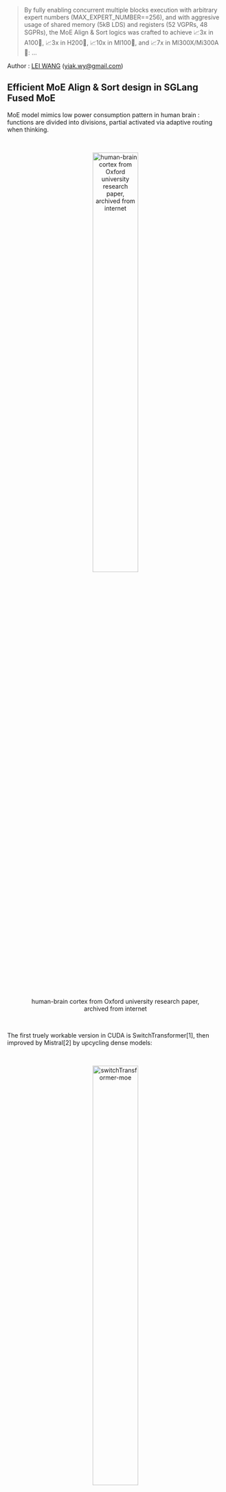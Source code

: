 > By fully enabling concurrent multiple blocks execution with arbitrary expert numbers (MAX_EXPERT_NUMBER==256), and with aggresive usage of shared memory (5kB LDS) and registers (52 VGPRs, 48 SGPRs), the MoE Align & Sort logics was crafted to achieve 📈3x in A100🎉, 📈3x in H200🎉, 📈10x in MI100🎉, and 📈7x in MI300X/Mi300A🎉: ...

Author : [LEI WANG](https://github.com/yiakwy-xpu-ml-framework-team) (yiak.wy@gmail.com)

## Efficient MoE Align & Sort design in SGLang Fused MoE

MoE model mimics low power consumption pattern in human brain : functions are divided into divisions, partial activated via adaptive routing when thinking. 

<br />

<figure>
<p align="center">
<img src="assets/img/brain.jpg" alt="human-brain cortex from Oxford university research paper, archived from internet" style="width:50%">
</p>
<figcaption style="text-align:center">human-brain cortex from Oxford university research paper, archived from internet</figcaption>
</figure>

<br />

The first truely workable version in CUDA is SwitchTransformer[1], then improved by Mistral[2] by upcycling dense models:

<br />

<figure>
<p align="center">
<img src="assets/img/switch-transformer-moe.png" alt="switchTransformer-moe" style="width:50%">
</p>
<figcaption style="text-align:center">switchTransformer-moe</figcaption>
</figure>

<br />

Later DeepSeek V2/V3/R1 [3][4][5] imroved MoE by introducing shared experts [3] and gating bias [4][5], which finally leads to auxiliar loss free MoE models [4][5]. This is essentially attributed to the fact that when shared experts (chosen as 1 by deepseek team) are used, imbalance of experts routing problem can be mitigated by forcing a punishment of a bias score over a large pool of experts (256)[11].

<br />

The MoE layer is implemented as multi experts FFN layers, which consists gating functions to route activations according to topk gating scores (with bias in DeepSeek V3/R1), and producing logits by Group GEMM upon selected FFN layers.

<br />

The function relies heavily on radix sorting logics underlying. With MoE Align & Sort, ML researchers and practitioners can sort tokens in the order of expert IDs. 

<br />

In some application, such as **TransformerEngine** [6][7], the operation was implemented by deprecated **cub::DeviceRadixSort**, and **permute** was implemented to record the **src(left)** to **dest(right)** mapping, the gradient of which is **unpermuate**.

<br />

<figure>
<p align="center">
<img src="assets/img/nv_moe_permute_op.png" alt="moe-permute-illustration" style="background-color:white;width:50%">
</p>
<figcaption style="text-align:center">moe-permute-illustration</figcaption>
</figure>

<br />


Despite the fact that **cub::DeviceRadixSort** uses intensively shared memory, which is slighly slower than the implementation based on **__shfl_xor_sync** where only thread local memory is used, it does not allow **alignment sorting**. 

<br />

Alignment sorting is important for Group Gemm efficiency where experts can process tokens in blocks.

<br />

The MoE Align & Sort algorithm in SGLang employed **alignment sorting**, yet was not efficient when serving large scale prefill operations for MoE models up to 256 experts. The issue was identified in the [issue#2732](https://github.com/sgl-project/sglang/issues/2732). The current implementation split MoE Align & Sort into two kernel launches : 

<br />

- alignment : to conduct traditional alignment based offsets computation for the radix sorting algorithm within **a single block**;

- placement : to place tokens according to the offsets computed in **multiple blocks**;

<br />

We propose and write AMD-friendly CUDA kernels using our proposed MoE Align & Sort algorithm. So profiling and analysis on AMD platform will be fully considered.

<br />

By using **RocProfiler-Compute** for different workloads, we can clearly see that the first kernel takes **33W** cycles and second kernel takes **8W** cycles even without counting multiple kernels launch overhead in a trace profile :

<br />

<figure>
<p align="center">
<img src="assets/img/moe_align_k1.png" alt="moe_align_k1" style="width:80%">
</p>
<figcaption style="text-align:center">the moe align kernel 1</figcaption>
<p align="center">
<img src="assets/img/moe_align_k2.png" alt="moe_align_k2" style="width:80%">
</p>
<figcaption style="text-align:center">the moe align kernel 2</figcaption>
</figure>

<br />

In ROCm SDK 6.3.0, omniperf has been rebranded as **rocprof-compute**. Dispite the active support of MI300X/MI300A, it is not by default shipped with ROCm SDK **6.3.0**. But setting up the ROCm compute profiler is nothing more than three simple steps as demonstrated in [Tools-dockerhub](https://github.com/yiakwy-xpu-ml-framework-team/Tools-dockerhub).

<br />

Now, on chip overhead will be immedately reduced to **20W** cycles from previous **41W** cycles after applying the [optimization we proposed](https://github.com/yiakwy-xpu-ml-framework-team/AMD-sglang-benchmark-fork/blob/790a832385a02d5f52ad627af333ca1c992e24de/sgl-kernel/src/sgl-kernel/csrc/moe_align_kernel.cu#L233) in [PR#3613](https://github.com/sgl-project/sglang/pull/3613):

<br />

<figure>
<p align="center">
<img src="assets/img/moe_align_after_opt.png" alt="optimize moe align kernel" style="background-color:white;width:80%">
</p>
<figcaption style="text-align:center">enable efficient multi-blocks moe-align execution in SGLang</figcaption>
</figure>

<br />

By fully enabling concurrent multiple blocks execution with arbitrary expert numbers (MAX_EXPERT_NUMBER==256), and with aggresive usage of shared memory (5kB LDS) and registers (52 VGPRs, 48 SGPRs), the MoE Align & Sort logics was crafted to achieve [📈3x in A100🎉](#a100_bench), [📈3x in H200🎉](#h200_bench), [📈10x in MI100🎉](#mi100_bench), and [📈7x in MI300X/Mi300A🎉](#mi300_bench):

<br />

|    opt bench (all cases)    |  opt bench (snapshot) | GPU
:----------------------------:|:---------------------:|:-----:
![moe-align-block-size-performance](https://github.com/user-attachments/assets/53b177ba-88ef-4d5a-b833-e112160a2b15) | <img width="200" alt="A100-bench" src="https://github.com/user-attachments/assets/19d0daf3-f2b9-4acc-a2d8-c8be2a9c3049" /> | A100
![mi100-moe-align-block-size-performance](https://github.com/user-attachments/assets/addcdfa8-0fba-4fe4-b8ed-68711d3eebe4) | <img width="400" alt="MI00-bench" src="https://github.com/user-attachments/assets/0a474f35-305e-42c4-95a2-bf51f46cdbf9" /> | MI100 (gfx908)

<br />

With **Rocprof-Compute**, we can easily collect some key indictors for a captured kernel and visualize them in a remote GUI server:

<br />

<figure>
<p align="center">
<img src="assets/img/rocprof-compute.png" alt="start rocprof-compute in server side" style="background-color:white;width:80%">
</p>
<figcaption style="text-align:center">Start Rocprof-Compute in server side</figcaption>
</figure>

<br />

To summary, in AMD MI300X/MI300A, the proposed efficient multi-blocks MoE Align & Sort algorithm uses aggressively both vector regsiters (52) per wave with no registers spills (I adjust the initial threads block size to its best), and LDS (5kB) per CU with only 6.8% bank conflicts rates.

<br />

We also analyzed the roofline model of MoE Sort & Align. The roofline model shows the kernel performance drops in memory bound region. 

<br />

In section [AMD Compute Profile](#amd_compute_profile), we gives details of the profiling data and analysis of our algorithm design in ROCm platform. 

<br />

Essentially, MI300X/MI300A is the world's first high-performance AI accelerator architecture based on a multi-die design. As a result, finetuning of operations on this chip will be slightly different from those on NVIDIA's platform.

<br />

The fundamental rule is, that synchronization among XCDs (Accelerated Computing Dies) is costly, better to make full use of XCDs and L2 cache locality affinity to increase the performance. 


<br />

And we should avoid expensive synchronization by either using **the lowest speed computing die** (XCD7 for MI300X, XCD5 for MI300A) when grid size is smaller than the number of XCDs per chip (8 for MI300X, 6 for MI300A), or adapting grid size to a multiple of the number of XCDs per chip when it exceeds that threshold.

<br />

Launching cooperative kernels by **hipCooperativeLuanch** may increase L2 cache pressure (relate to texture addresser stall rate and busy rate) when data exchange (espeically Die-Die Exchange) increases among blocks.

<br />

In this example, the implementation from previous **main** branch uses **39** active CUs which is **almost good** since essentially two dies were used.

<br />

Our implementation uses 66 active CUs in multi-blocks excution that acrossing two dies and Die-Die exchange is inevitable in block-wise reduction. We will submit further V4 optimization to SGLang later in this quarter.

<br />

Details will be further discussed in profiling section.

## Review of Fused MoE in SGLang

SGLang team used triton first approach to implement the logics and gained great successes in day 0 support of DeepSeek V3 in Dec 2024.

<br />

The SGLang [MoE](https://github.com/sgl-project/sglang/blob/8baf9a0c18c6bc700e89ad6deb200739a8242e09/python/sglang/srt/layers/moe/fused_moe_triton/fused_moe.py#L952) launches [fused MoE kernel](https://github.com/sgl-project/sglang/blob/8baf9a0c18c6bc700e89ad6deb200739a8242e09/python/sglang/srt/layers/moe/fused_moe_triton/fused_moe.py#L56) implemented in triton.

<br />

Before the kernel launch, the MoE Align & Sort algorithm is applied. the MoE Align & Sort triton kernel is splitted into 4 phases where direct accesses to DRAM without shared memory are employed contrast to the [vectorize triton version](https://github.com/sgl-project/sglang/pull/2913).

<br />

Multiple launches and inefficient use of LDS, local caches, and registers (VGPR for example) contributed to inefficient single test execution for small workloads, compared to single block wise CUDA implementation counterpart.

<br />

Then CUDA implementation is finally splitted into two phases and only the second phase execution is accelerated in multiple blocks.

## MoE Align & Sort CUDA Algorithm in other Open Source Platform

#### FasterTransfomer

Before Mistral[2] and DeepSeek V2[3], open dense models are more popular in inference scenarios. This was when **FasterTransfomer**[8] was born.

<br />

In **FasterTransformer**[8] project, initiated by NVIDIA, MoE models are supported essentailly via **cub::DeviceRadixSort** and kernels like **moe_softmax** (which is essentially softmax in **cub::BlockReduce**), **moe_top_k** and its fused version **topk_gating_softmax**, **permute** to order latent vector logits, and finally [group gemm](https://github.com/NVIDIA/FasterTransformer/blob/df4a7534860137e060e18d2ebf019906120ea204/src/fastertransformer/kernels/moe_kernels.cu#L622). 

<br />

Hence fusion is largely (by cost) limited to topk gating softmax, biased topk gating softmax, which are later incoroperated in SGLang.

#### Megatron

Megatron, before the publication of this article, for FP16/BF16, largely uses **FasterTransformer** approach but added gradient operation of **permute** : **unpermute**, to facilitate [training workload](https://github.com/fanshiqing/grouped_gemm).

<br />

That means MoE is also not efficiently fused.

#### vLLM

SGLang uses many vLLM kernels, but vLLM 's Fused Moe was initially contributed by SGLang team. Hencey they deploy the same approach.

#### CK

The first version of AMD friendly fused MoE was proposed in [CK#1634](https://github.com/ROCm/composable_kernel/pull/1634) in NOV 26, 2024. Later, MoE Align & Sort was added in [CK#1771](https://github.com/ROCm/composable_kernel/pull/1771) and [CK#1840](https://github.com/ROCm/composable_kernel/pull/1840).

<br />

The high level idea is to fuse MoE sorting with Group GEMM. And MoE & Sorting in CK largely employes SGLang's team approach execept for CK pipliner and partitioner.

<br />

<figure>
<p align="center">
<img src="assets/img/ck-fused-moe-v1.png" alt="ck fused moe" style="background-color:white;width:50%">
</p>
<figcaption style="text-align:center">CK fused MoE High Level Idea[9]</figcaption>
</figure>

<br />

Fusion of **per_group_token_quant** (for online fp8 quantization), **MoE sorting** and **Group GEMM** can be immediately resolved by incorporating Radix Sort computing logics into Group GEMM pipeliner: count occurencies to compute offsets followed by parallel placement.

<br />

One of the most critical problems is that how the two kinds of workloads (Radix Sorting & Group GEMM) is balanced. 

<br />

In AMD data center chips, Group GEMM fragment is more likely to be evenly distributed to all the available blocks in an XCD. While, the data exchange among blocks in different CUs are through low speed of L2 Cache and L2 Cache fabric if multiple XCDs involved. 

<br />

Writing CK kernels requires writing host side CK solution launcher:

```
    // Here is the entry of fused MoE : 
    //   https://github.com/ROCm/composable_kernel/blob/1342ecf7fbf64f43d8621cf6665c583fdc49b2c6/example/ck_tile/15_fused_moe/instances/fused_moegemm_api_internal.hpp
    using f_pipeline    = ck_tile::FusedMoeGemmPipeline_FlatmmUk<f_problem>;
    using f_partitioner = ck_tile::FusedMoeGemmTilePartitioner_Linear<f_shape>;
    using f_kernel      = ck_tile::FusedMoeGemmKernel<f_partitioner, f_pipeline, void>;

    const dim3 grids                       = f_kernel::GridSize(a);
    constexpr dim3 blocks                  = f_kernel::BlockSize();
    constexpr ck_tile::index_t kBlockPerCu = 1;

    static int printed = 0;

    auto kargs = f_kernel::MakeKargs(a);
    if(s.log_level_ > 0 && printed == 0)
    {
        std::cout << ", " << f_kernel::GetName() << std::flush;
        printed = 1;
    }

    return ck_tile::launch_kernel(
        s, ck_tile::make_kernel<blocks.x, kBlockPerCu>(f_kernel{}, grids, blocks, 0, kargs));
```

, [device entry of the kernel](https://github.com/ROCm/composable_kernel/blob/1342ecf7fbf64f43d8621cf6665c583fdc49b2c6/include/ck_tile/ops/fused_moe/kernel/fused_moegemm_kernel.hpp#L238), tile partitioner, and stages pipliner.

<br />

The AMD CK partitioner and stages pipliner for fused moe is also very interesting to be attributed to the final assembly, yet out of scope of this article.

<br />

But just remember its MoE Align & Sort is part of producer codes :

```
// https://github.com/ROCm/composable_kernel/blame/fdaff5603ebae7f8eddd070fcc02941d84f20538/include/ck_tile/ops/fused_moe/kernel/moe_sorting_kernel.hpp#L438
CK_TILE_DEVICE void moe_align_block_size_kernel(...) 
{
        const index_t tid       = static_cast<index_t>(threadIdx.x);
        const index_t start_idx = tid * tokens_per_thread;
...
#if 1
        if(tid < num_experts){ // each thread reduce a column segment of tokens_cnts with # blockDim.x elements
          ...
        }
#else
...
#endif
        __syncthreads();

        // do cumsum to compute offsets based on condition

        // do parallel placement based on the offsets computed

}
```

<br />

So MoE Align & Sort in the AMD CK solution alomost aligns with SGLang main implementation execept for partitioner and pipliner. 

<br />

Note the implementation does not always promises the best performance in AMD platform (see asm MoE in AITER).

<br />

Since AMD CDNA3 arch does not support **Graphcore** alike on-chip shuffling (we abstracted and generalized on-chip shuffling as **Remapping** Op of PopART[12] & PopRT in 2023) magics, -- which was now supported in NVIDIA H100/H200/B200 throughout high efficient on chip **SM<->SM** communication.

<br />

As a result, adapting the data layout cheaply among blocks to its best will be a very intersting section in AMD's open source solution.

<br />

Hence, in philosophy, tiling based fusion code of these two different workloads may not always exceed the non-fused version. Details of the research will be conducted in our V4 release.

<br />

#### AITER

<br />

<figure>
<p align="center">
<img src="assets/img/aiter.png" alt="Fused MoE in AI Tensor Engine for ROCm" style="background-color:white;width:50%">
</p>
<figcaption style="text-align:center">AI Tensor Engine For ROCm[10]</figcaption>
</figure>

<br />

AITER was introduced at an early time of this year to incorporate LLM kernels used in different projects. It supports Fused MoE via [ck moe](https://github.com/ROCm/aiter/pull/95), [asm version of MoE via hipModule](https://github.com/ROCm/aiter/blob/52085276ad4710e1a0c9ce2f62ca177a2af35ffa/csrc/py_itfs_cu/asm_fmoe.cpp#L69) and triton fused moe. 

<br />

Hence it is partially open source, since the opaque assembly and development schedule to MI300X developers. 

<br />

The aleged 3x acceleration [10] of fused MoE in AITER is veried by Bruce Xu [13] and is essentail from the acceleration observed in a group GEMM with different shapes : a gemm where each expert's FFN weights mutliply a block of hidden states of tokens.

The proof is that asm gemm generates almost 3x improvements in [PR#199](https://github.com/ROCm/aiter/pull/199):

<br />

<figure>
<p align="center">
<img src="assets/img/asm_flatmm_kernel.png" alt="asm flat matrix multiply" style="background-color:white;width:50%">
</p>
<figcaption style="text-align:center">ASM Flat Matrix Multiply</figcaption>
</figure>

<br />

Notablly, there are still cases where triton kernels adapted from SGLang community are selected. To run triton kernel efficiently on MI300X/MI300A, they map thread blocks onto dies using multi-die architecture specific logics :

```
    # https://github.com/ROCm/triton/blob/f669d3038f4c03ee7a60835e875937c65b5cec35/python/perf-kernels/gemm.py#L115
    ...
    ## pid remapping on xcds
    # Number of pids per XCD in the new arrangement
    pids_per_xcd = (GRID_MN + NUM_XCDS - 1) // NUM_XCDS
    # When GRID_MN cannot divide NUM_XCDS, some xcds will have
    # pids_per_xcd pids, the other will have pids_per_xcd - 1 pids.
    # We calculate the number of xcds that have pids_per_xcd pids as
    # tall_xcds
    tall_xcds = GRID_MN % NUM_XCDS
    tall_xcds = NUM_XCDS if tall_xcds == 0 else tall_xcds
    # Compute current XCD and local pid within the XCD
    xcd = pid % NUM_XCDS
    local_pid = pid // NUM_XCDS
    # Calculate new pid based on the new grouping
    # Note that we need to consider the following two cases:
    # 1. the current pid is on a tall xcd
    # 2. the current pid is on a short xcd
    if xcd < tall_xcds:
        pid = xcd * pids_per_xcd + local_pid
    else:
        pid = tall_xcds * pids_per_xcd + (xcd - tall_xcds) * (pids_per_xcd - 1) + local_pid

    if GROUP_SIZE_M == 1:
        pid_m = pid // num_pid_n
        pid_n = pid % num_pid_n
    else:
        num_pid_in_group = GROUP_SIZE_M * num_pid_n
        group_id = pid // num_pid_in_group
        first_pid_m = group_id * GROUP_SIZE_M
        group_size_m = min(num_pid_m - first_pid_m, GROUP_SIZE_M)
        pid_m = first_pid_m + (pid % group_size_m)
        pid_n = (pid % num_pid_in_group) // group_size_m
    
    ...
```

Besides, various of AMD chip intrinsics have been used in CK fused MoE, such as 

- **__builtin_nontemporal_load**, 

- **__builtin_amdgcn_ds_swizzle**, 

- **__builtin_amdgcn_ds_permute**/**__builtin_amdgcn_ds_bpermute**, 

- **_builtin_amdgcn_mov_dpp** 

and so on so forth. These are suspected to be attributed to the final assembly version of fused MoE. 

For example, with usage of **__builtin_nontemporal_load**, we can skip L2 cache and leave more spaces in L2 cacheline for the data predicted to be resued.

#### Cutlass v3.8

Fused MoE is not currently publicly supported in NVIDIA Cutlass 3.8.0 at the time I am writing this article. Hence no MoE Align & Sort available this repo.

#### TRT-LLM

Before v0.16.0, the TRT-LLM basic follows **FasterTransformer** approach. After v0.17.0, the MoE part is disclosed.

## Make AMD Friendly CUDA Implementation wtih more than 3x ~ 7x acceleration

The algorithm employes multiple blocks execution schemes and consists of 3 different sections (D-C-P) : 

- Distributed concurrencies counting
- Computing cumsum
  - parallel unaligned local cumsum
  - reduce unaligned cumsum
  - align global cumsum
  - store global cumsum
- Parallel placement

<br />

<figure>
<p align="center">
<img src="assets/img/our_moe_align_sort.drawio.png" alt="moe align sort overview" style="background-color:white;width:50%">
</p>
<figcaption style="text-align:center">Our proposed efficent multi-blocks MoE Align & Sort algorithm</figcaption>
</figure>

<br />

#### Parallel unaligned local cumsum

<br />

<figure>
<p align="center">
<img src="assets/img/parallel_local_unaligned_cumsum.png" alt="parallel local unaligned cumsum" style="background-color:white;width:50%">
</p>
<figcaption style="text-align:center">Our proposed parallel local unaligned cumsum</figcaption>
</figure>

<br />

The algorithm was first proposed and implemented by us in [PR#2970](https://github.com/sgl-project/sglang/pull/2970).

<br />

We load balanced the cumsum execution in each block to **kElementsPerThr(16)** threads, where each thread , where **kElementsPerThr + kElementsPerThr + threadIdx.x** Add Operations needed to be processed. 

<br />

Hence wavefront is faster to reach compared to the single thread version in curren repo and we hereby observed **30%** improvement in this version of implementation.

#### Reduce unaligned cumsum

Once we get local unligned cumsum in each block, we proceed to block-wise reduction among the cumsum stored in the pre-allocated HBM buffer. 

<br />

We choosed **FRAG_SIZE_M(16) x FRAG_SIZE_N(16) x FRAGS_PER_BLOCK(4)** SRAM fragments for block-wise reduction, and **FRAGS_PER_BLOCK** is tunable :

<br />

<figure>
<p align="center">
<img src="assets/img/block-wise-reduction.drawio.png" alt="block-wise reduction" style="background-color:white;width:50%">
</p>
<figcaption style="text-align:center">Block-Wise Reduction</figcaption>
</figure>

<br />

In AMD platform, calculation is performend on a 1 warp to load / 1 warp to compute basis, while 2 warps to load and 1 warp to compute in NVIDIA platform. 

<br />

The design makes use of full advantages of AMD 64 SIMD lanes in CDNA3 architecture. And the number blocks is always multiple of the number of XCDs in this multi-die arch chip.

<br />

FRAGS_PER_BLOCK was set to 4 to facilitate re-use of SMEM in multiple rounds.

<br />

#### Align global cumsum & store global cumsum

We improved the vectorization codes and take care of loop tails if input data size is not aligned with **kElementsPerAccess** constant.

The benchmarks show coalescing rate is improvmed but still limited to **30%**. We will work on it in V4 release. 

#### Writing AMD friendly CUDA

Writing a pytorch extension enables automatic tranlating CUDA kernel to HIP kernel with ROCm SDK. 

However there are cases where the HIP kernel works differently from CUDA kernel :

- Warp size is a architecture dependent global variable and defined in ROCm SDK as **warpSize**; in CDNA3 arch, **warpSize** is defined **64**

- The device function signature may not perfectly aligned with CUDA, and needs conditional compiling to support these symbols

- Being aware of L2 cache optimization in multi-die chips arch

## Benchmarks

We conducted extensive tests without under CUDA graph capture for large workloads of deepseek v3 models. Hence the number of experts was set to 256. The algorithm currently does not support to be under cuda graph capture and we will resolve this issue later in V4 release.

<br />

Due to the virtualizaton of GPU machines and the number of CPU allocated for the test node, the performance may vary from time to time compared to bare metal tests. 

<br />

Hence we use triton implementation as baseline to demonstrate the acceleration multiple and efficiency of our proposed algorithm for MoE Align & Sort.

<br />

Each test was verifed first before benchmark. During the benchmark, we observed that triton in AMD platform runs signifcantly longer than that in NV at the time we tested. We hence recommend further optimization of triton MLIR for more efficient lowering process compared to NVDIA triton.

<br />

For AMD triton, we observed MI300X is 1.5x more faster, hence improvement multiple in MI300X is not significant as MI100. And morover, even MI300X is generally believe more faster than MI100, but in our test, the algorithm in MI100 performs better than in MI300X.

It is partially attributed to the fact that for a memory bounded op, the communication among multiple dies chip lowering the speed of execution.

<br />

In the both platforms we observed significant improvements after applying our proposed algoirthm, where the exsting cuda implementaion almost costed the same time as Triton.

#### AMD system preparation

In order to make best usage of AMD heteogenous system, it is recmmend to do some checking. 

- Both NVIDIA Grace CPU and AMD EPYC 9004 system are generally recommended disable NUMA auto balancing to work with GPU; hower there are cases where it is [not](https://rocm.docs.amd.com/en/latest/how-to/system-optimization/mi300x.html#)

- When virtualizaton enabled, IOMMU pass-through mode is recommended to elimnitate DMA translation, hence to bring performance improvements

<div id="mi100_bench"></div>

#### Benchmark on MI100

> git clone https://github.com/yiakwy-xpu-ml-framework-team/AMD-sglang-benchmark-fork.git -b optimize_moe_align_v3 && cd sgl-kernel && python setup_rocm.py install

Feasibility across different combination of numbers input token and experts can be verified:

> cd ../benchmark/kernels/fused_moe_trition && python benchmark_deepseekv3_moe_align_blocks.py --verify


| num_tokens  | experts | SGLang    | Triton (AMD) | GPU  
:------------:|:-------:|:---------:|:------------:|------
8192          | 256     |   79.36   | 426.71       | MI100
16384         | 256     |   86.4    | 681.12       | MI100
16384 x 128   | 256     |   3047.68 | 62442.85     | MI100
32768 x 128   | 256     |   7211.37 | 129388.43    | MI100


<div id="a100_bench"></div>

#### Benchmark on A100


| num_tokens  | experts | SGLang     | Triton (NV) | GPU  
:------------:|:-------:|:---------:|:------------:|------
8192          | 256     |   77.44    | 124.92      | A100
16384         | 256     |   \        | \           | A100
16384 x 128   | 256     |   5966.81  | 17396.51    | A100
32768 x 128   | 256     |   12450.05 | 34711.14    | A100


<div id="h200_bench"></div>

#### Benchmark on H200

| num_tokens  | experts | SGLang     | Triton (NV) | GPU  
:------------:|:-------:|:---------:|:------------:|------
8192          | 256     |   \        | \           | H200
16384         | 256     |   \        | \           | H200
16384 x 128   | 256     |   4508.42  | 12361.15    | H200
32768 x 128   | 256     |   9023.48  | 24683.70    | H200


<div id="mi300_bench"></div>

#### Benchmark on MI300X

| num_tokens  | experts | SGLang     | Triton (NV) | GPU  
:------------:|:-------:|:----------:|:-----------:|------
8192          | 256     |   88.16    | 281.64      | MI300X
16384         | 256     |   134.02   | 448.88      | MI300X
16384 x 128   | 256     |   6865.64  | 43266.09    | MI300X
32768 x 128   | 256     |   13431.80 | 89788.58    | MI300X

<div id="amd-compute-profile"></div>

## AMD Compute Profile

#### Setup

In ROCm 6.3.3, setup a **rocprof-compute** can be easily as three steps setup, details can be found here : https://github.com/yiakwy-xpu-ml-framework-team/Tools-dockerhub/tree/main


#### Profiling Results of Vector L1 Cache

The workload **16384** tokens x (top **8** out of **256** experts) unless otherwise specified.

| kernel                                              | VGPRs | SGPRs| active CUs | Vector L1 cache hit rate | coalescing rate / utils
:----------------------------------------------------:|:-----:|:----:|:----------:|:------------------------:|-----
[old main](https://github.com/sgl-project/sglang/blob/fb8886037c32138e418cfc333baaef43b1e1f68b/sgl-kernel/csrc/moe/moe_align_kernel.cu#L44) moe_align_block_size_kernel (k1)        | 20    | 48   | 3          | 0%                       | 25% / 7%
[old main](https://github.com/sgl-project/sglang/blob/fb8886037c32138e418cfc333baaef43b1e1f68b/sgl-kernel/csrc/moe/moe_align_kernel.cu#L28) count_and_sort_expert_tokens_kernel (k2)| 8     | 32   | 39         | 27%                      | NaN
[our](https://github.com/yiakwy-xpu-ml-framework-team/AMD-sglang-benchmark-fork/blob/790a832385a02d5f52ad627af333ca1c992e24de/sgl-kernel/src/sgl-kernel/csrc/moe_align_kernel.cu#L233) moe_align_block_size_kernel                  | 52    | 48   | 66         | 61%                      | 36% / 18%

We maximize the usage of VGPRs but reduce total usage of SGPRs in our algorithm. The data also indicates Zero VGPRs/SGPRs spills usage that healthy usage of registers and no performance panelty for this kernel. 

<br />

Vector L1 cache (vL1D) is unit local to each CU, the hit rate records cache line hit rates when data requestd from L2 Cache to CU. **30%** L2 cache requests was coalesced by vL1D's texture addresser and **61%** hit rates achieved, which can also be improved later if necessary.

<br />

At the time data requested from CU to vL1D's addressing processing unit (texture addresser), there are four states for the complex to decide whether to accept or roll back the data request to CU via the data processor unit in vL1D.

<br />

- Busy : the texture addresser is processing address

- Address Stall : the texture addresser is stalled from sending address to vL1D

- Data Sending Stall : the texture addresser is stalled from sending data to vL1D

- Data Waiting Stall : the texture addresser is stalled waiting to send data to data processor unit in vL1D

<br />

Detials of this micro arch behavior can be found in AMD CDNA3 ISA and [rocProfiler-compute docs](https://rocm.docs.amd.com/projects/rocprofiler-compute/en/latest/conceptual/vector-l1-cache.html#desc-td). 

<br />

<figure>
<p align="center">
<img src="assets/img/vL1D-addresser-stall.png" alt="vL1D addresser stall" style="background-color:white;width:80%">
</p>
<figcaption style="text-align:center">ours vL1D addresser stall</figcaption>
</figure>

<br />

We witnessed 18.61% Data Waiting Stall rate from vector L1 cache in this aglorithm design.

<br />

The load balance of data R/W is greatly reduced from **8 kB** Reading Op, **27 B** Writing Op to combination of **109 B** Reading Op, **468 B** Writing Op and **202 B** Atomic Op.

##### Profiling Results of L2 Cache

In CDNA3 architecture, L2 Cache is shared by all CUs and is the main entry to share data among thread blocks distruted to different CUs. 

<br />

With multiple channels and addresses interleaving design, requests to L2 cache can be largely handled concurrently.

<br />

Morover with AMD specific intrincs such as **__builtin_nontemporal_load**, we can pass through L2 cache for data we don't need to visit again. Details will be revealed in V4 release.

<br />

The details of L2 cache study will be revealed in V4 release.

## Conclusion

The new algorithm accelerates MoE Align & Sort in both CUDA and ROCm platform significantly up to 3x ~ 7x by maximizing the usage of LDS and vector registers. 

<br />

We also observed memory bounded op may perform worse in a multiple die chip compared to a single die chip, this indicates a new finetuning direction when programming device codes in a multiple-die chip such as MI300X/MI300A and B200/B300.

<br />

However, details of the algorithm can be still polished to improve cache hit rate and main memory coalecsing rate. 

## Acknowledgement

Special thanks to Prof Zhang Han (hanzhangqin8@gmail.com), Doctor Wang YunHong (yunhongwang2000@gmail.com) from NUS team for the collabration in MI100/MI250 performance verification, Zev Rekhter (Connect@reishi.ai) for the collabration in MI300X performance verification, Shuyi Fan (fsygd1996@163.com) for the collabration in H200 verification and [BBuf](https://github.com/BBuf)(1182563586@qq.com) for discussion and review of the solution in the SGLang.

Note this is an indepent work from SGLang community. 

I Also express my deep thanks to Bingqing, Peng Sun and ShawHai who spare time individually in reviewing the article and giving suggestions in revision. 

## Reference

1. W. Fedus, B. Zoph, and N. Shazeer. Switch transformers: Scaling to trillion parameter models
with simple and efficient sparsity. CoRR, abs/2101.03961, 2021. URL https://arxiv.org/
abs/2101.03961.
2. A. Q. Jiang, A. Sablayrolles, A. Mensch, C. Bamford, D. S. Chaplot, D. d. l. Casas, F. Bressand,
G. Lengyel, G. Lample, L. Saulnier, et al. Mistral 7b. arXiv preprint arXiv:2310.06825, 2023.
3. DeepSeek-AI. Deepseek-v2: A strong, economical, and efficient mixture-of-experts language
model. CoRR, abs/2405.04434, 2024c. URL https://doi.org/10.48550/arXiv.2405.04434.
4. DeepSeek V3 : https://arxiv.org/abs/2412.19437; Retrieved on 2025-03-18
5. DeepSeek R1 : https://arxiv.org/pdf/2501.12948; Retrieved on 2025-03-18
6. TransformerEngine : https://github.com/NVIDIA/TransformerEngine; Retrieved on 2025-03-18
7. NV Group GEMM : https://github.com/yiakwy-xpu-ml-framework-team/NV_grouped_gemm; Retrieved on 2025-03-18
8. FasterTransformer : https://github.com/NVIDIA/FasterTransformer; Retrieved on 2025-03-18
9. CK Fused MoE V1 : https://github.com/ROCm/composable_kernel/pull/1634
10. AMD 3X MOE : https://rocm.blogs.amd.com/artificial-intelligence/DeepSeekR1-Part2/README.html
11. Lean Wang and Huazuo Gao and Chenggang Zhao and Xu Sun and Damai Dai Auxiliary-Loss-Free Load Balancing Strategy for Mixture-of-Experts, 2024. URL https://arxiv.org/abs/2408.15664.
12. PopART on chip TensorRemap : https://github.com/graphcore/popart/tree/sdk-release-3.4
13. DeepSeek V3 Optimizatoin based on AITER backend : https://github.com/sgl-project/sglang/pull/4344

## Sponsor Sources

Also see [reishi.ai](https://reishi.ai/blog/Moe-align-and-sort) and [huggingface](https://huggingface.co/blog/yiakwy-xpu-team/efficient-moe-align-sort-design-for-sglang)